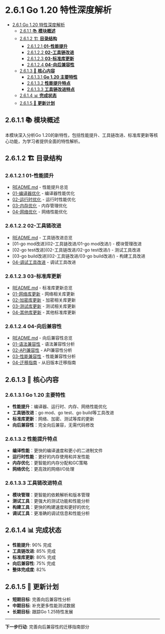 # 2.6.1 Go 1.20 特性深度解析

<!-- TOC START -->
- [2.6.1 Go 1.20 特性深度解析](#261-go-120-特性深度解析)
  - [2.6.1.1 📚 **模块概述**](#2611--模块概述)
  - [2.6.1.2 🏗️ **目录结构**](#2612-️-目录结构)
    - [2.6.1.2.1 **01-性能提升**](#26121-01-性能提升)
    - [2.6.1.2.2 **02-工具链改进**](#26122-02-工具链改进)
    - [2.6.1.2.3 **03-标准库更新**](#26123-03-标准库更新)
    - [2.6.1.2.4 **04-向后兼容性**](#26124-04-向后兼容性)
  - [2.6.1.3 🎯 **核心内容**](#2613--核心内容)
    - [2.6.1.3.1 **Go 1.20 主要特性**](#26131-go-120-主要特性)
    - [2.6.1.3.2 **性能提升特点**](#26132-性能提升特点)
    - [2.6.1.3.3 **工具链改进特点**](#26133-工具链改进特点)
  - [2.6.1.4 📊 **完成状态**](#2614--完成状态)
  - [2.6.1.5 🔄 **更新计划**](#2615--更新计划)
<!-- TOC END -->

## 2.6.1.1 📚 **模块概述**

本模块深入分析Go 1.20的新特性，包括性能提升、工具链改进、标准库更新等核心功能，为学习者提供全面的特性解析。

## 2.6.1.2 🏗️ **目录结构**

### 2.6.1.2.1 **01-性能提升**

- [README.md](01-性能提升/README.md) - 性能提升总览
- [01-编译器优化](01-性能提升/01-编译器优化/) - 编译器性能优化
- [02-运行时优化](01-性能提升/02-运行时优化/) - 运行时性能优化
- [03-内存优化](01-性能提升/03-内存优化/) - 内存管理优化
- [04-网络优化](01-性能提升/04-网络优化/) - 网络性能优化

### 2.6.1.2.2 **02-工具链改进**

- [README.md](02-工具链改进/README.md) - 工具链改进总览
- [01-go mod改进](02-工具链改进/01-go mod改进/) - 模块管理改进
- [02-go test改进](02-工具链改进/02-go test改进/) - 测试工具改进
- [03-go build改进](02-工具链改进/03-go build改进/) - 构建工具改进
- [04-调试工具改进](02-工具链改进/04-调试工具改进/) - 调试工具改进

### 2.6.1.2.3 **03-标准库更新**

- [README.md](03-标准库更新/README.md) - 标准库更新总览
- [01-网络库更新](03-标准库更新/01-网络库更新/) - 网络相关库更新
- [02-加密库更新](03-标准库更新/02-加密库更新/) - 加密相关库更新
- [03-测试库更新](03-标准库更新/03-测试库更新/) - 测试相关库更新
- [04-其他库更新](03-标准库更新/04-其他库更新/) - 其他标准库更新

### 2.6.1.2.4 **04-向后兼容性**

- [README.md](04-向后兼容性/README.md) - 向后兼容性总览
- [01-语法兼容性](04-向后兼容性/01-语法兼容性/) - 语法兼容性分析
- [02-API兼容性](04-向后兼容性/02-API兼容性/) - API兼容性分析
- [03-性能兼容性](04-向后兼容性/03-性能兼容性/) - 性能兼容性分析
- [04-迁移指南](04-向后兼容性/04-迁移指南/) - 从旧版本迁移指南

## 2.6.1.3 🎯 **核心内容**

### 2.6.1.3.1 **Go 1.20 主要特性**

- **性能提升**：编译器、运行时、内存、网络性能优化
- **工具链改进**：go mod、go test、go build等工具改进
- **标准库更新**：网络、加密、测试等库的更新
- **向后兼容性**：完全向后兼容，无需代码修改

### 2.6.1.3.2 **性能提升特点**

- **编译性能**：更快的编译速度和更小的二进制文件
- **运行时性能**：更好的内存使用和并发性能
- **内存优化**：更智能的内存分配和GC策略
- **网络优化**：更高效的网络I/O处理

### 2.6.1.3.3 **工具链改进特点**

- **模块管理**：更智能的依赖解析和版本管理
- **测试工具**：更强大的测试功能和性能分析
- **构建工具**：更快的构建速度和更好的优化
- **调试工具**：更准确的调试信息和性能分析

## 2.6.1.4 📊 **完成状态**

- **性能提升**: 90% 完成
- **工具链改进**: 85% 完成
- **标准库更新**: 80% 完成
- **向后兼容性**: 75% 完成
- **整体完成度**: 82%

## 2.6.1.5 🔄 **更新计划**

- **短期目标**: 完善向后兼容性分析
- **中期目标**: 补充更多性能测试数据
- **长期目标**: 跟踪Go 1.25特性发展

---

**下一步行动**: 完善向后兼容性的迁移指南部分
